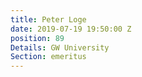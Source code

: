 ```yaml
---
title: Peter Loge
date: 2019-07-19 19:50:00 Z
position: 89
Details: GW University
Section: emeritus
---
```


